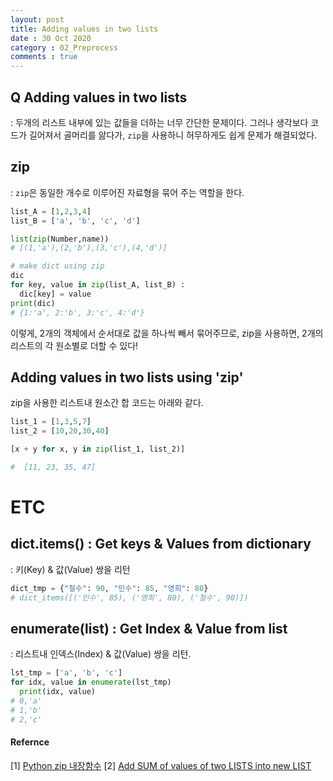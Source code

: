 ```yaml
---
layout: post
title: Adding values ​​in two lists
date : 30 Oct 2020
category : 02_Preprocess
comments : true
---
```


## Q Adding values in two lists
 : 두개의 리스트 내부에 있는 값들을 더하는 너무 간단한 문제이다.
 그러나 생각보다 코드가 길어져서 골머리를 앓다가, `zip`을 사용하니 허무하게도 쉽게 문제가 해결되었다.

## zip
 : `zip`은 동일한 개수로 이루어진 자료형을 묶어 주는 역할을 한다.

```Python
list_A = [1,2,3,4]
list_B = ['a', 'b', 'c', 'd']

list(zip(Number,name))
# [(1,'a'),(2,'b'),(3,'c'),(4,'d')]

# make dict using zip
dic
for key, value in zip(list_A, list_B) :
  dic[key] = value
print(dic)
# {1:'a', 2:'b', 3:'c', 4:'d'}

```
이렇게, 2개의 객체에서 순서대로 값을 하나씩 빼서 묶어주므로,
zip을 사용하면, 2개의 리스트의 각 원소별로 더할 수 있다!


## Adding values in two lists using 'zip'
zip을 사용한 리스트내 원소간 합 코드는 아래와 같다.
```Python
list_1 = [1,3,5,7]
list_2 = [10,20,30,40]

[x + y for x, y in zip(list_1, list_2)]

#  [11, 23, 35, 47]
```

# ETC
## dict.items() : Get keys & Values from dictionary
 :  키(Key) & 값(Value) 쌍을 리턴
```python
dict_tmp = {"철수": 90, "민수": 85, "영희": 80}
# dict_items([('민수', 85), ('영희', 80), ('철수', 90)])
```

## enumerate(list) : Get Index & Value from list
:  리스트내 인덱스(Index) & 값(Value) 쌍을 리턴.
```python
lst_tmp = ['a', 'b', 'c']
for idx, value in enumerate(lst_tmp)
  print(idx, value)
# 0,'a'
# 1,'b'
# 2,'c'
```



#### Refernce
[1] [Python zip 내장함수](https://medium.com/@hckcksrl/python-zip-%EB%82%B4%EC%9E%A5%ED%95%A8%EC%88%98-95ad2997990)
[2] [Add SUM of values of two LISTS into new LIST](https://stackoverflow.com/questions/14050824/add-sum-of-values-of-two-lists-into-new-list)
